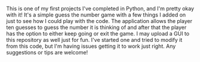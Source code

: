 This is one of my first projects I've completed in Python, and I'm pretty okay with it! It's a simple guess the number game with a few things I added on just to see how I could play with the code. The application allows the player ten guesses to guess the number it is thinking of and after that the player has the option to either keep going or exit the game. I may upload a GUI to this repository as well just for fun. I've started one and tried to modify it from this code, but I'm having issues getting it to work just right. Any suggestions or tips are welcome!
